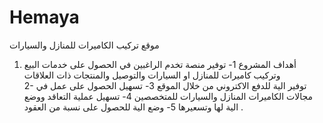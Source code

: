 # Hemaya

موقع تركيب الكاميرات للمنازل والسيارات

1)	أهداف المشروع
1- توفير منصة تخدم الراغبين في الحصول على خدمات البيع وتركيب كاميرات للمنازل او السيارات والتوصيل والمنتجات ذات العلاقات  
2- توفير الية للدفع الاكتروني من خلال الموقع
3- تسهيل الحصول على عمل في مجالات الكاميرات المنازل والسيارات للمتخصصين 
4- تسهيل عملية التعاقد ووضع الية لها وتسعيرها 
5- وضع الية للحصول على نسبة من العقود . 


